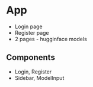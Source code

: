 # App

* Login page
* Register page
* 2 pages - hugginface models

## Components

* Login, Register
* Sidebar, ModelInput
